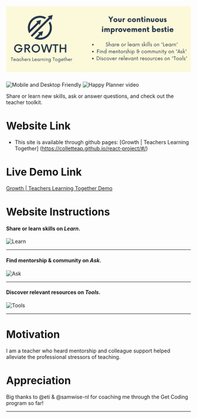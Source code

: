 # ![Growth | Teachers Learning Together](.//src/assets/GrowthLogo.png)
![Mobile and Desktop Friendly](./images/MobileDesktopreadme.png)
![Happy Planner video](/images/HTPtop.gif)

Share or learn new skills, ask or answer questions, and check out the teacher toolkit. <br>

# **Website Link**
- This site is available through github pages: [Growth | Teachers Learning Together] (https://colletteap.github.io/react-project/#/)

# **Live Demo Link**
[Growth | Teachers Learning Together Demo](https://www.loom.com/share/4285ca82764d45dba2352d8ecff350c0?sid=d4615154-2745-462f-820a-09a8d68388f2)

# **Website Instructions**

#### Share or learn skills on <strong>*Learn*</strong>.

![Learn](./images/MyGreatDayreadme.png)
******
#### Find mentorship & community on <strong>*Ask*</strong>.

![Ask](./images/MonthlyCalendarreadme.png)
******
#### Discover relevant resources on <strong>*Tools*</strong>.

![Tools](./images/Journalreadme.png)
******

# **Motivation**
I am a teacher who heard mentorship and colleague support helped alleviate the professional stressors of teaching.


# **Appreciation**
  
  Big thanks to @eti & @samwise-nl for coaching me through the Get Coding program so far!
******

